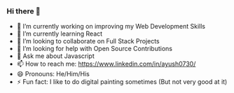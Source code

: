 ### Hi there 👋

<!--
**Ayush0730/Ayush0730** is a ✨ _special_ ✨ repository because its `README.md` (this file) appears on your GitHub profile.

Here are some ideas to get you started:
-->
- 🔭 I’m currently working on improving my Web Development Skills
- 🌱 I’m currently learning React
- 👯 I’m looking to collaborate on Full Stack Projects
- 🤔 I’m looking for help with Open Source Contributions
- 💬 Ask me about Javascript
- 📫 How to reach me: https://www.linkedin.com/in/ayush0730/
- 😄 Pronouns: He/Him/His
- ⚡ Fun fact: I like to do digital painting sometimes (But not very good at it)
